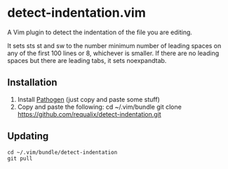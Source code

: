 # detect-indentation.vim

A Vim plugin to detect the indentation of the file you are editing.

It sets sts st and sw to the number minimum number of leading spaces on any of
the first 100 lines or 8, whichever is smaller. If there are no leading spaces
but there are leading tabs, it sets noexpandtab.

## Installation

  1. Install [Pathogen](https://github.com/tpope/vim-pathogen) (just copy and paste some stuff)
  2. Copy and paste the following:
        cd ~/.vim/bundle
        git clone https://github.com/requalix/detect-indentation.git

## Updating

    cd ~/.vim/bundle/detect-indentation
    git pull
